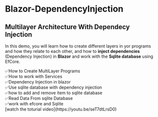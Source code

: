# Blazor-DependencyInjection
## Multilayer Architecture With Dependecy Injection
 <p>
                In this demo, you will learn how to create different layers in yor programs and how they relate to each other,
                and how to <b>inject dependencies</b> (Dependency Injection) in <b>Blazor</b> and work with the <b>Sqlite database</b> using EfCore.
                </p>
✅How to Create MultiLayer Programs
<br>
✅How to work with Services
<br>
✅Dependency Injection in blazor
<br>
✅Use sqlite database with dependency injection
<br>
✅how to add and remove item to sqlite database
<br>
✅Read Data From sqlite Database
<br>
✅work with efcore and Sqlite
<br>
[watch the toturial video](https://youtu.be/seT7dtLrsD0)
